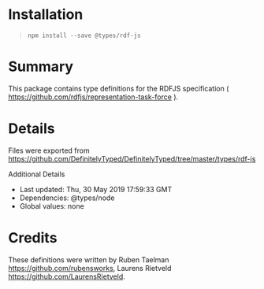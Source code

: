 # Installation
> `npm install --save @types/rdf-js`

# Summary
This package contains type definitions for the RDFJS specification ( https://github.com/rdfjs/representation-task-force ).

# Details
Files were exported from https://github.com/DefinitelyTyped/DefinitelyTyped/tree/master/types/rdf-js

Additional Details
 * Last updated: Thu, 30 May 2019 17:59:33 GMT
 * Dependencies: @types/node
 * Global values: none

# Credits
These definitions were written by Ruben Taelman <https://github.com/rubensworks>, Laurens Rietveld <https://github.com/LaurensRietveld>.
